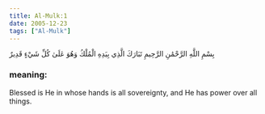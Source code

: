 ```yaml
---
title: Al-Mulk:1
date: 2005-12-23
tags: ["Al-Mulk"]
---
```

بِسْمِ اللَّهِ الرَّحْمَٰنِ الرَّحِيمِ تَبَارَكَ الَّذِي بِيَدِهِ الْمُلْكُ وَهُوَ عَلَىٰ كُلِّ شَيْءٍ قَدِيرٌ
### meaning: 
Blessed is He in whose hands is all sovereignty, and He has power over all things.

